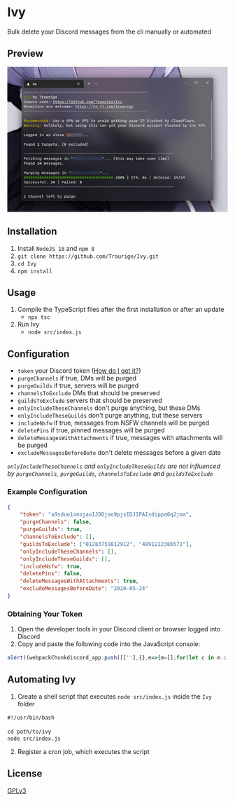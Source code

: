 # Ivy
Bulk delete your Discord messages from the cli manually or automated

## Preview
<img src="Preview.png">

## Installation
1. Install `NodeJS 18` and `npm 8`
2. `git clone https://github.com/Traurige/Ivy.git`
3. `cd Ivy`
4. `npm install`

## Usage
1. Compile the TypeScript files after the first installation or after an update
    - `npx tsc`
2. Run Ivy
    - `node src/index.js`

## Configuration
- `token` your Discord token ([How do I get it?](#Obtaining-Your-Token))
- `purgeChannels` if true, DMs will be purged
- `purgeGuilds` if true, servers will be purged
- `channelsToExclude` DMs that should be preserved
- `guildsToExclude` servers that should be preserved
- `onlyIncludeTheseChannels` don't purge anything, but these DMs
- `onlyIncludeTheseGuilds` don't purge anything, but these servers
- `includeNsfw` if true, messages from NSFW channels will be purged
- `deletePins` if true, pinned messages will be purged
- `deleteMessagesWithAttachments` if true, messages with attachments will be purged
- `excludeMessagesBeforeDate` don't delete messages before a given date

*`onlyIncludeTheseChannels` and `onlyIncludeTheseGuilds` are not influenced by `purgeChannels`, `purgeGuilds`, `channelsToExclude` and `guildsToExclude`*

### Example Configuration
```JSON
{
    "token": "a9sduo1onojaoIJDOjao9pjsIDJIPAIsdippa0q2jma",
    "purgeChannels": false,
    "purgeGuilds": true,
    "channelsToExclude": [], 
    "guildsToExclude": ["01283759812912", "4891212386571"],
    "onlyIncludeTheseChannels": [],
    "onlyIncludeTheseGuilds": [],
    "includeNsfw": true,
    "deletePins": false,
    "deleteMessagesWithAttachments": true,
    "excludeMessagesBeforeDate": "2020-05-24"
}
```

### Obtaining Your Token
1. Open the developer tools in your Discord client or browser logged into Discord
2. Copy and paste the following code into the JavaScript console:
```JavaScript
alert((webpackChunkdiscord_app.push([[''],{},e=>{m=[];for(let c in e.c)m.push(e.c[c])}]),m).find(m=>m?.exports?.default?.getToken!==void 0).exports.default.getToken());
```

## Automating Ivy
1. Create a shell script that executes `node src/index.js` inside the `Ivy` folder
```shell
#!/usr/bin/bash

cd path/to/ivy
node src/index.js
```
2. Register a cron job, which executes the script

## License
[GPLv3](https://github.com/Traurige/Ivy/blob/main/COPYING)
